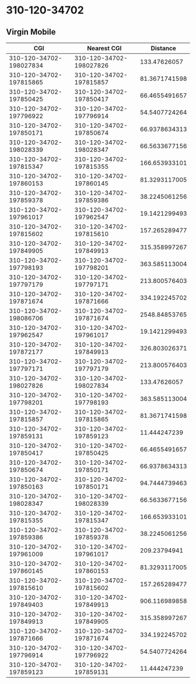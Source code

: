 # 310-120-34702
## Virgin Mobile


| CGI | Nearest CGI | Distance |
|-----|-------------|----------|
| 310-120-34702-198027834 | 310-120-34702-198027826 | 133.47626057 |
| 310-120-34702-197815865 | 310-120-34702-197815857 | 81.3671741598 |
| 310-120-34702-197850425 | 310-120-34702-197850417 | 66.4655491657 |
| 310-120-34702-197796922 | 310-120-34702-197796914 | 54.5407724264 |
| 310-120-34702-197850171 | 310-120-34702-197850674 | 66.9378634313 |
| 310-120-34702-198028339 | 310-120-34702-198028347 | 66.5633677156 |
| 310-120-34702-197815347 | 310-120-34702-197815355 | 166.653933101 |
| 310-120-34702-197860153 | 310-120-34702-197860145 | 81.3293117005 |
| 310-120-34702-197859378 | 310-120-34702-197859386 | 38.2245061256 |
| 310-120-34702-197961017 | 310-120-34702-197962547 | 19.1421299493 |
| 310-120-34702-197815602 | 310-120-34702-197815610 | 157.265289477 |
| 310-120-34702-197849905 | 310-120-34702-197849913 | 315.358997267 |
| 310-120-34702-197798193 | 310-120-34702-197798201 | 363.585113004 |
| 310-120-34702-197797179 | 310-120-34702-197797171 | 213.800576403 |
| 310-120-34702-197871674 | 310-120-34702-197871666 | 334.192245702 |
| 310-120-34702-198086706 | 310-120-34702-197871674 | 2548.84853765 |
| 310-120-34702-197962547 | 310-120-34702-197961017 | 19.1421299493 |
| 310-120-34702-197872177 | 310-120-34702-197849913 | 326.803026371 |
| 310-120-34702-197797171 | 310-120-34702-197797179 | 213.800576403 |
| 310-120-34702-198027826 | 310-120-34702-198027834 | 133.47626057 |
| 310-120-34702-197798201 | 310-120-34702-197798193 | 363.585113004 |
| 310-120-34702-197815857 | 310-120-34702-197815865 | 81.3671741598 |
| 310-120-34702-197859131 | 310-120-34702-197859123 | 11.444247239 |
| 310-120-34702-197850417 | 310-120-34702-197850425 | 66.4655491657 |
| 310-120-34702-197850674 | 310-120-34702-197850171 | 66.9378634313 |
| 310-120-34702-197850163 | 310-120-34702-197850171 | 94.7444739463 |
| 310-120-34702-198028347 | 310-120-34702-198028339 | 66.5633677156 |
| 310-120-34702-197815355 | 310-120-34702-197815347 | 166.653933101 |
| 310-120-34702-197859386 | 310-120-34702-197859378 | 38.2245061256 |
| 310-120-34702-197961009 | 310-120-34702-197961017 | 209.23794941 |
| 310-120-34702-197860145 | 310-120-34702-197860153 | 81.3293117005 |
| 310-120-34702-197815610 | 310-120-34702-197815602 | 157.265289477 |
| 310-120-34702-197849403 | 310-120-34702-197849913 | 906.116989858 |
| 310-120-34702-197849913 | 310-120-34702-197849905 | 315.358997267 |
| 310-120-34702-197871666 | 310-120-34702-197871674 | 334.192245702 |
| 310-120-34702-197796914 | 310-120-34702-197796922 | 54.5407724264 |
| 310-120-34702-197859123 | 310-120-34702-197859131 | 11.444247239 |

